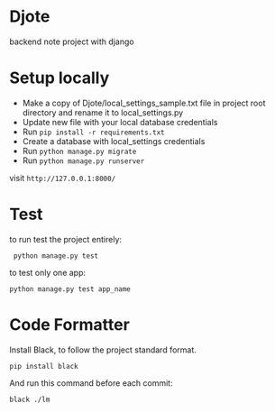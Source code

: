 # Djote
backend note project with django


# Setup locally
- Make a copy of Djote/local_settings_sample.txt file in project root directory and rename it to local_settings.py
- Update new file with your local database credentials 
- Run `pip install -r requirements.txt`
- Create a database with local_settings credentials
- Run `python manage.py migrate`
- Run `python manage.py runserver`

visit `http://127.0.0.1:8000/`


# Test


to run test the project entirely:

     python manage.py test

to test only one app:

    python manage.py test app_name 


# Code Formatter
Install Black, to follow the project standard format. 

	pip install black 

And run this command before each commit: 
	
	black ./lm
